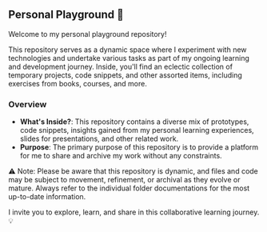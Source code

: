 ## Personal Playground 🚀
Welcome to my personal playground repository!

This repository serves as a dynamic space where I experiment with new technologies and undertake various tasks as part of my ongoing learning and development journey. Inside, you'll find an eclectic collection of temporary projects, code snippets, and other assorted items, including exercises from books, courses, and more.

### Overview
- **What's Inside?**: This repository contains a diverse mix of prototypes, code snippets, insights gained from my personal learning experiences, slides for presentations, and other related work.
- **Purpose**: The primary purpose of this repository is to provide a platform for me to share and archive my work without any constraints.

⚠️ Note: Please be aware that this repository is dynamic, and files and code may be subject to movement, refinement, or archival as they evolve or mature. Always refer to the individual folder documentations for the most up-to-date information.

I invite you to explore, learn, and share in this collaborative learning journey. 💡
